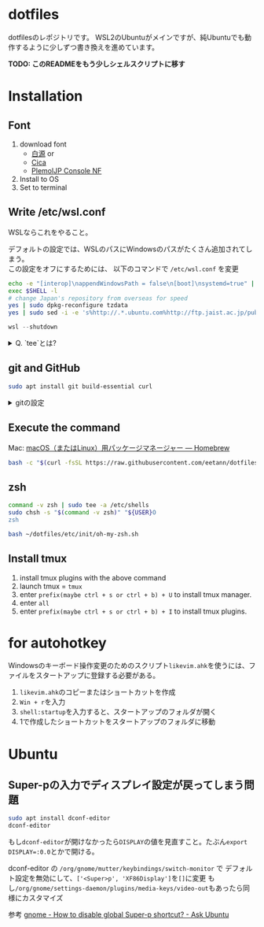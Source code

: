 # dotfiles  
dotfilesのレポジトリです。
WSL2のUbuntuがメインですが、純Ubuntuでも動作するように少しずつ書き換えを進めています。

**TODO: このREADMEをもう少しシェルスクリプトに移す**

# Installation
## Font
1. download font
    + [白源](https://github.com/yuru7/HackGen/releases) or 
    + [Cica](https://github.com/miiton/Cica/releases)
    + [PlemolJP Console NF](https://github.com/yuru7/PlemolJP/releases)
2. Install to OS
3. Set to terminal

## Write /etc/wsl.conf
WSLならこれをやること。

デフォルトの設定では、WSLのパスにWindowsのパスがたくさん追加されてしまう。  
この設定をオフにするためには、
以下のコマンドで `/etc/wsl.conf` を変更
```sh
echo -e "[interop]\nappendWindowsPath = false\n[boot]\nsystemd=true" | sudo tee /etc/wsl.conf
exec $SHELL -l
# change Japan's repository from overseas for speed
yes | sudo dpkg-reconfigure tzdata
yes | sudo sed -i -e 's%http://.*.ubuntu.com%http://ftp.jaist.ac.jp/pub/Linux%g' /etc/apt/sources.list
```

```powershell
wsl --shutdown
```

<details>
<summary>Q. `tee`とは?</summary>
標準入力で受け取った内容をファイルに出力するコマンド。
</details>

## git and GitHub
```sh
sudo apt install git build-essential curl
```

<details>
<summary>gitの設定</summary>

+ [新しい SSH キーを生成して ssh-agent に追加する - GitHub Docs](https://docs.github.com/ja/authentication/connecting-to-github-with-ssh/generating-a-new-ssh-key-and-adding-it-to-the-ssh-agent)

```sh
git config --global user.name "eetann"
git config --global user.email "eetann's mail adress"
ssh-keygen -t rsa -b 4096 -C "eetann's mail adress"
```
several times `<CR>`

WSL:
```sh
cat ~/.ssh/id_rsa.pub | clip.exe
```

Ubuntu:
```sh
sudo apt install xsel
cat ~/.ssh/id_rsa.pub | xsel -ib
```

You need to resist the key.

```sh
ssh -T git@github.com
eval `ssh-agent`
ssh-add ~/.ssh/id_rsa
cd ~/dotfiles
git remote set-url origin git@github.com:eetann/dotfiles.git
```

</details>

## Execute the command
Mac: [macOS（またはLinux）用パッケージマネージャー — Homebrew](https://brew.sh/index_ja)

```sh
bash -c "$(curl -fsSL https://raw.githubusercontent.com/eetann/dotfiles/master/etc/setup) --init"
```

## zsh
```sh
command -v zsh | sudo tee -a /etc/shells
sudo chsh -s "$(command -v zsh)" "${USER}O
zsh
```
```sh
bash ~/dotfiles/etc/init/oh-my-zsh.sh
```

## Install tmux

1. install tmux plugins with the above command
2. launch tmux = `tmux`
3. enter `prefix(maybe ctrl + s or ctrl + b) + U` to install tmux manager.
4. enter `all`
5. enter `prefix(maybe ctrl + s or ctrl + b) + I` to install tmux plugins.

# for autohotkey
Windowsのキーボード操作変更のためのスクリプト`likevim.ahk`を使うには、ファイルをスタートアップに登録する必要がある。

1. `likevim.ahk`のコピーまたはショートカットを作成
2. `Win + r`を入力
3. `shell:startup`を入力すると、スタートアップのフォルダが開く
4. 1で作成したショートカットをスタートアップのフォルダに移動


# Ubuntu
## Super-pの入力でディスプレイ設定が戻ってしまう問題
```sh
sudo apt install dconf-editor
dconf-editor
```

もし`dconf-editor`が開けなかったら`DISPLAY`の値を見直すこと。たぶん`export DISPLAY=:0.0`とかで開ける。

dconf-editor の
`/org/gnome/mutter/keybindings/switch-monitor` で
デフォルト設定を無効にして、`['<Super>p', 'XF86Display']`を`[]`に変更
もし`/org/gnome/settings-daemon/plugins/media-keys/video-out`もあったら同様にカスタマイズ

参考
[gnome - How to disable global Super-p shortcut? - Ask Ubuntu](https://askubuntu.com/questions/68463/how-to-disable-global-super-p-shortcut)

